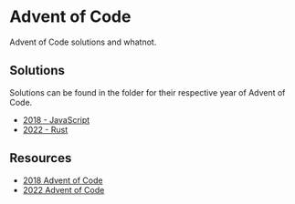 # Advent of Code

Advent of Code solutions and whatnot.

## Solutions

Solutions can be found in the folder for their respective year of Advent of Code.

- [2018 - JavaScript](./2018)
- [2022 - Rust](./2022)

## Resources

- [2018 Advent of Code](https://adventofcode.com/2018)
- [2022 Advent of Code](https://adventofcode.com/2022)
